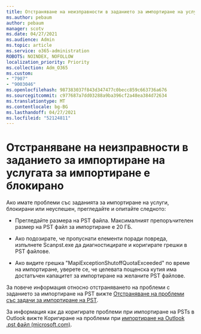 ```yaml
---
title: Отстраняване на неизправности в заданието за импортиране на услугата за импортиране е блокирано
ms.author: pebaum
author: pebaum
manager: scotv
ms.date: 04/27/2021
ms.audience: Admin
ms.topic: article
ms.service: o365-administration
ROBOTS: NOINDEX, NOFOLLOW
localization_priority: Priority
ms.collection: Adm_O365
ms.custom:
- "7907"
- "9003046"
ms.openlocfilehash: 987383037f843d347477c0becc859c663736a676
ms.sourcegitcommit: c977687a7dd03288a9ba396cf2a48ea384d72634
ms.translationtype: MT
ms.contentlocale: bg-BG
ms.lasthandoff: 04/27/2021
ms.locfileid: "52124811"
---
```

# <a name="troubleshooting-import-service-job-stuck"></a>Отстраняване на неизправности в заданието за импортиране на услугата за импортиране е блокирано

Ако имате проблеми със заданията за импортиране на услуги, блокирани или неуспешен, прегледайте и опитайте следното:

- Прегледайте размера на PST файла. Максималният препоръчителен размер на PST файл за импортиране е 20 ГБ.

- Ако подозирате, че пропуснати елементи поради повреда, изпълнете Scanpst.exe да диагностицирате и коригирате грешки в PST файлове.

- Ако видите грешка "MapiExceptionShutoffQuotaExceeded" по време на импортиране, уверете се, че целевата пощенска кутия има достатъчен капацитет за импортиране на желаните PST файлове.

За повече информация относно отстраняването на проблеми с заданието за импортиране на PST вижте [Отстраняване на проблеми със задачи за импортиране на PST](https://docs.microsoft.com/office365/troubleshoot/pst-import-service/issues-with-pst-import-job).

За информация как да коригирате проблеми при импортиране на PSTs в Outlook вижте Коригиране на проблеми при [импортиране на Outlook .pst файл (microsoft.com)](https://support.microsoft.com/topic/fix-problems-importing-an-outlook-pst-file-2d2e50dc-5c36-4ab2-ab50-f1be733b3d6e?ui=en-us&rs=en-us&ad=us).